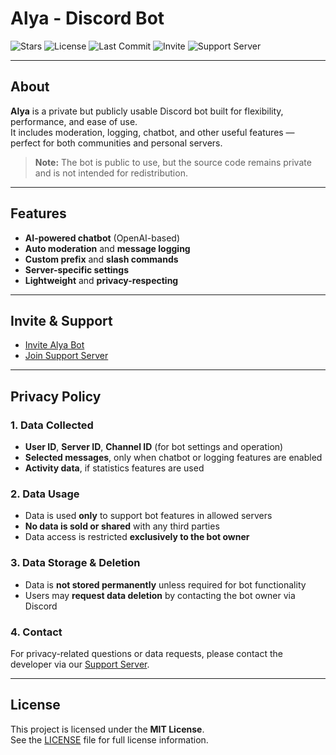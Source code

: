 # Alya - Discord Bot

![Stars](https://img.shields.io/github/stars/KnoxlyDev/Privacy-Policy-Bot-alya?style=social)
![License](https://img.shields.io/github/license/KnoxlyDev/Privacy-Policy-Bot-alya?cacheSeconds=60)
![Last Commit](https://img.shields.io/github/last-commit/KnoxlyDev/Privacy-Policy-Bot-alya)
![Invite](https://img.shields.io/badge/Invite-Alya%20Bot-blue?logo=discord&link=https://discord.com/oauth2/authorize?client_id=1311666717281226832&permissions=8&scope=bot)
![Support Server](https://img.shields.io/discord/1353342583438573701?label=Support%20Server&logo=discord)

---

## About

**Alya** is a private but publicly usable Discord bot built for flexibility, performance, and ease of use.  
It includes moderation, logging, chatbot, and other useful features — perfect for both communities and personal servers.

> **Note:** The bot is public to use, but the source code remains private and is not intended for redistribution.

---

## Features

- **AI-powered chatbot** (OpenAI-based)  
- **Auto moderation** and **message logging**  
- **Custom prefix** and **slash commands**  
- **Server-specific settings**  
- **Lightweight** and **privacy-respecting**

---

## Invite & Support

- [Invite Alya Bot](https://discord.com/oauth2/authorize?client_id=1311666717281226832&permissions=8&scope=bot)  
- [Join Support Server](https://discord.gg/RuunxfUGnT)

---

## Privacy Policy

### 1. Data Collected
- **User ID**, **Server ID**, **Channel ID** (for bot settings and operation)  
- **Selected messages**, only when chatbot or logging features are enabled  
- **Activity data**, if statistics features are used

### 2. Data Usage
- Data is used **only** to support bot features in allowed servers  
- **No data is sold or shared** with any third parties  
- Data access is restricted **exclusively to the bot owner**

### 3. Data Storage & Deletion
- Data is **not stored permanently** unless required for bot functionality  
- Users may **request data deletion** by contacting the bot owner via Discord

### 4. Contact
For privacy-related questions or data requests, please contact the developer via our [Support Server](https://discord.gg/RuunxfUGnT).

---

## License

This project is licensed under the **MIT License**.  
See the [LICENSE](LICENSE) file for full license information.
